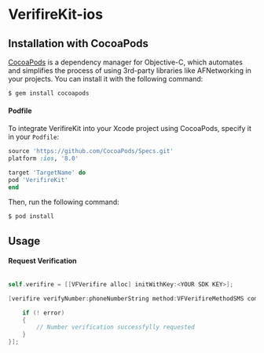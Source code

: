 # VerifireKit-ios


## Installation with CocoaPods

[CocoaPods](http://cocoapods.org) is a dependency manager for Objective-C, which automates and simplifies the process of using 3rd-party libraries like AFNetworking in your projects. You can install it with the following command:

```bash
$ gem install cocoapods
```

#### Podfile

To integrate VerifireKit into your Xcode project using CocoaPods, specify it in your `Podfile`:

```ruby
source 'https://github.com/CocoaPods/Specs.git'
platform :ios, '8.0'

target 'TargetName' do
pod 'VerifireKit'
end
```

Then, run the following command:

```bash
$ pod install
```

## Usage

#### Request Verification

```objective-c

self.verifire = [[VFVerifire alloc] initWithKey:<YOUR SDK KEY>];

[verifire verifyNumber:phoneNumberString method:VFVerifireMethodSMS completion:^(NSError * _Nullable error) {

    if (! error)
    {
        // Number verification successfylly requested
    }
}];

```


